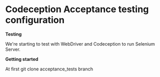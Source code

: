 # Codeception Acceptance testing configuration #

**Testing**

We're starting to test with WebDriver and Codeception to run Selenium Server.

**Getting started**

At first
git clone acceptance_tests branch

